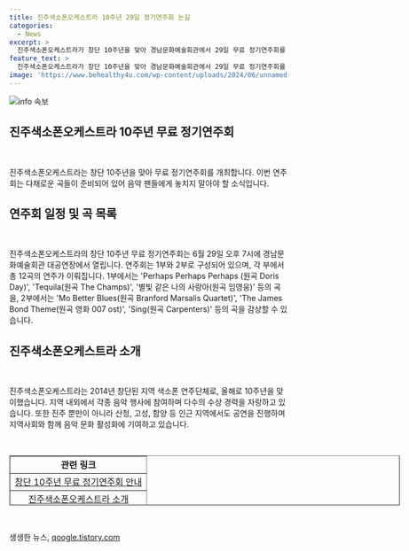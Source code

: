 ```yaml
---
title: 진주색소폰오케스트라 10주년 29일 정기연주회 눈길
categories:
  - News
excerpt: >
  진주색소폰오케스트라가 창단 10주년을 맞아 경남문화예술회관에서 29일 무료 정기연주회를 개최한다. 6월 29일 오후 7시에 열리는 이번 연주회에서는 다채로운 곡들이 선보여지며, 특별출연자들의 무대도 마련돼 있다. 이 단체는 2014년 창단해 우수한 공연을 이어가며, 다수의 수상경력을 보유한 지역 색소폰 연주단체로, 지역뿐만 아니라 인근 지자체에서도 활발하게 활동하고 있다.
feature_text: >
  진주색소폰오케스트라가 창단 10주년을 맞아 경남문화예술회관에서 29일 무료 정기연주회를 개최한다. 6월 29일 오후 7시에 열리는 이번 연주회에서는 다채로운 곡들이 선보여지며, 특별출연자들의 무대도 마련돼 있다. 이 단체는 2014년 창단해 우수한 공연을 이어가며, 다수의 수상경력을 보유한 지역 색소폰 연주단체로, 지역뿐만 아니라 인근 지자체에서도 활발하게 활동하고 있다.
image: 'https://www.behealthy4u.com/wp-content/uploads/2024/06/unnamed-file.png'
---
```


<p><img src="https://www.behealthy4u.com/wp-content/uploads/2024/06/unnamed-file.png" alt="info 속보" /></p>

<h2 data-ke-size="size26">진주색소폰오케스트라 10주년 무료 정기연주회</h2>

<p data-ke-size="size16">&nbsp;</p>

<p>진주색소폰오케스트라는 창단 10주년을 맞아 무료 정기연주회를 개최합니다. 이번 연주회는 다채로운 곡들이 준비되어 있어 음악 팬들에게 놓치지 말아야 할 소식입니다.</p>

<h2 data-ke-size="size26">연주회 일정 및 곡 목록</h2>

<p data-ke-size="size16">&nbsp;</p>

<p>진주색소폰오케스트라의 창단 10주년 무료 정기연주회는 6월 29일 오후 7시에 경남문화예술회관 대공연장에서 열립니다. 연주회는 1부와 2부로 구성되어 있으며, 각 부에서 총 12곡의 연주가 이뤄집니다. 1부에서는 'Perhaps Perhaps Perhaps (원곡 Doris Day)', 'Tequila(원곡 The Champs)', '별빛 같은 나의 사랑아(원곡 임영웅)' 등의 곡을, 2부에서는 'Mo Better Blues(원곡 Branford Marsalis Quartet)', 'The James Bond Theme(원곡 영화 007 ost)', 'Sing(원곡 Carpenters)' 등의 곡을 감상할 수 있습니다.</p>

<h2 data-ke-size="size26">진주색소폰오케스트라 소개</h2>

<p data-ke-size="size16">&nbsp;</p>

<p>진주색소폰오케스트라는 2014년 창단된 지역 색소폰 연주단체로, 올해로 10주년을 맞이했습니다. 지역 내외에서 각종 음악 행사에 참여하며 다수의 수상 경력을 자랑하고 있습니다. 또한 진주 뿐만이 아니라 산청, 고성, 함양 등 인근 지역에서도 공연을 진행하며 지역사회와 함께 음악 문화 활성화에 기여하고 있습니다.</p>

<p data-ke-size="size16">&nbsp;</p>

<table style="width: 704px; height: 90px;" border="1">
<tbody>
<tr>
<td style="text-align: center; height: 17px;"><b>관련 링크</b></td>
</tr>
<tr>
<td style="text-align: center; height: 17px;"><a href="링크">창단 10주년 무료 정기연주회 안내</a></td>
</tr>
<tr>
<td style="text-align: center; height: 17px;"><a href="링크">진주색소폰오케스트라 소개</a></td>
</tr>
</tbody>
</table>

<p data-ke-size="size16">&nbsp;</p>
생생한 뉴스, <a href="https://qoogle.tistory.com" rel="dofollow">qoogle.tistory.com</a>



